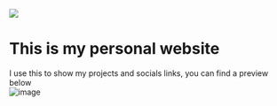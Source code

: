 [<img src="https://img.shields.io/badge/Webpage-Blackoutburst-blueviolet?style=for-the-badge">](https://www.blackoutburst.com/)

# This is my personal website
I use this to show my projects and socials links, you can find a preview below\
![image](https://user-images.githubusercontent.com/30992311/174168677-781fdb55-b4ee-47a7-9a41-d11d37849f51.png)

